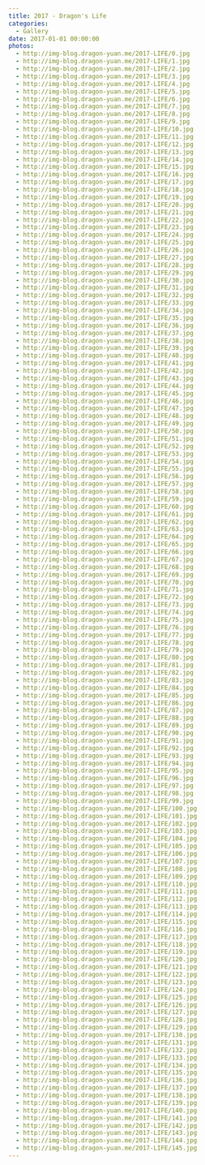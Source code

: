 ```yaml
---
title: 2017 - Dragon's Life
categories:
  - Gallery
date: 2017-01-01 00:00:00
photos:
  - http://img-blog.dragon-yuan.me/2017-LIFE/0.jpg
  - http://img-blog.dragon-yuan.me/2017-LIFE/1.jpg
  - http://img-blog.dragon-yuan.me/2017-LIFE/2.jpg
  - http://img-blog.dragon-yuan.me/2017-LIFE/3.jpg
  - http://img-blog.dragon-yuan.me/2017-LIFE/4.jpg
  - http://img-blog.dragon-yuan.me/2017-LIFE/5.jpg
  - http://img-blog.dragon-yuan.me/2017-LIFE/6.jpg
  - http://img-blog.dragon-yuan.me/2017-LIFE/7.jpg
  - http://img-blog.dragon-yuan.me/2017-LIFE/8.jpg
  - http://img-blog.dragon-yuan.me/2017-LIFE/9.jpg
  - http://img-blog.dragon-yuan.me/2017-LIFE/10.jpg
  - http://img-blog.dragon-yuan.me/2017-LIFE/11.jpg
  - http://img-blog.dragon-yuan.me/2017-LIFE/12.jpg
  - http://img-blog.dragon-yuan.me/2017-LIFE/13.jpg
  - http://img-blog.dragon-yuan.me/2017-LIFE/14.jpg
  - http://img-blog.dragon-yuan.me/2017-LIFE/15.jpg
  - http://img-blog.dragon-yuan.me/2017-LIFE/16.jpg
  - http://img-blog.dragon-yuan.me/2017-LIFE/17.jpg
  - http://img-blog.dragon-yuan.me/2017-LIFE/18.jpg
  - http://img-blog.dragon-yuan.me/2017-LIFE/19.jpg
  - http://img-blog.dragon-yuan.me/2017-LIFE/20.jpg
  - http://img-blog.dragon-yuan.me/2017-LIFE/21.jpg
  - http://img-blog.dragon-yuan.me/2017-LIFE/22.jpg
  - http://img-blog.dragon-yuan.me/2017-LIFE/23.jpg
  - http://img-blog.dragon-yuan.me/2017-LIFE/24.jpg
  - http://img-blog.dragon-yuan.me/2017-LIFE/25.jpg
  - http://img-blog.dragon-yuan.me/2017-LIFE/26.jpg
  - http://img-blog.dragon-yuan.me/2017-LIFE/27.jpg
  - http://img-blog.dragon-yuan.me/2017-LIFE/28.jpg
  - http://img-blog.dragon-yuan.me/2017-LIFE/29.jpg
  - http://img-blog.dragon-yuan.me/2017-LIFE/30.jpg
  - http://img-blog.dragon-yuan.me/2017-LIFE/31.jpg
  - http://img-blog.dragon-yuan.me/2017-LIFE/32.jpg
  - http://img-blog.dragon-yuan.me/2017-LIFE/33.jpg
  - http://img-blog.dragon-yuan.me/2017-LIFE/34.jpg
  - http://img-blog.dragon-yuan.me/2017-LIFE/35.jpg
  - http://img-blog.dragon-yuan.me/2017-LIFE/36.jpg
  - http://img-blog.dragon-yuan.me/2017-LIFE/37.jpg
  - http://img-blog.dragon-yuan.me/2017-LIFE/38.jpg
  - http://img-blog.dragon-yuan.me/2017-LIFE/39.jpg
  - http://img-blog.dragon-yuan.me/2017-LIFE/40.jpg
  - http://img-blog.dragon-yuan.me/2017-LIFE/41.jpg
  - http://img-blog.dragon-yuan.me/2017-LIFE/42.jpg
  - http://img-blog.dragon-yuan.me/2017-LIFE/43.jpg
  - http://img-blog.dragon-yuan.me/2017-LIFE/44.jpg
  - http://img-blog.dragon-yuan.me/2017-LIFE/45.jpg
  - http://img-blog.dragon-yuan.me/2017-LIFE/46.jpg
  - http://img-blog.dragon-yuan.me/2017-LIFE/47.jpg
  - http://img-blog.dragon-yuan.me/2017-LIFE/48.jpg
  - http://img-blog.dragon-yuan.me/2017-LIFE/49.jpg
  - http://img-blog.dragon-yuan.me/2017-LIFE/50.jpg
  - http://img-blog.dragon-yuan.me/2017-LIFE/51.jpg
  - http://img-blog.dragon-yuan.me/2017-LIFE/52.jpg
  - http://img-blog.dragon-yuan.me/2017-LIFE/53.jpg
  - http://img-blog.dragon-yuan.me/2017-LIFE/54.jpg
  - http://img-blog.dragon-yuan.me/2017-LIFE/55.jpg
  - http://img-blog.dragon-yuan.me/2017-LIFE/56.jpg
  - http://img-blog.dragon-yuan.me/2017-LIFE/57.jpg
  - http://img-blog.dragon-yuan.me/2017-LIFE/58.jpg
  - http://img-blog.dragon-yuan.me/2017-LIFE/59.jpg
  - http://img-blog.dragon-yuan.me/2017-LIFE/60.jpg
  - http://img-blog.dragon-yuan.me/2017-LIFE/61.jpg
  - http://img-blog.dragon-yuan.me/2017-LIFE/62.jpg
  - http://img-blog.dragon-yuan.me/2017-LIFE/63.jpg
  - http://img-blog.dragon-yuan.me/2017-LIFE/64.jpg
  - http://img-blog.dragon-yuan.me/2017-LIFE/65.jpg
  - http://img-blog.dragon-yuan.me/2017-LIFE/66.jpg
  - http://img-blog.dragon-yuan.me/2017-LIFE/67.jpg
  - http://img-blog.dragon-yuan.me/2017-LIFE/68.jpg
  - http://img-blog.dragon-yuan.me/2017-LIFE/69.jpg
  - http://img-blog.dragon-yuan.me/2017-LIFE/70.jpg
  - http://img-blog.dragon-yuan.me/2017-LIFE/71.jpg
  - http://img-blog.dragon-yuan.me/2017-LIFE/72.jpg
  - http://img-blog.dragon-yuan.me/2017-LIFE/73.jpg
  - http://img-blog.dragon-yuan.me/2017-LIFE/74.jpg
  - http://img-blog.dragon-yuan.me/2017-LIFE/75.jpg
  - http://img-blog.dragon-yuan.me/2017-LIFE/76.jpg
  - http://img-blog.dragon-yuan.me/2017-LIFE/77.jpg
  - http://img-blog.dragon-yuan.me/2017-LIFE/78.jpg
  - http://img-blog.dragon-yuan.me/2017-LIFE/79.jpg
  - http://img-blog.dragon-yuan.me/2017-LIFE/80.jpg
  - http://img-blog.dragon-yuan.me/2017-LIFE/81.jpg
  - http://img-blog.dragon-yuan.me/2017-LIFE/82.jpg
  - http://img-blog.dragon-yuan.me/2017-LIFE/83.jpg
  - http://img-blog.dragon-yuan.me/2017-LIFE/84.jpg
  - http://img-blog.dragon-yuan.me/2017-LIFE/85.jpg
  - http://img-blog.dragon-yuan.me/2017-LIFE/86.jpg
  - http://img-blog.dragon-yuan.me/2017-LIFE/87.jpg
  - http://img-blog.dragon-yuan.me/2017-LIFE/88.jpg
  - http://img-blog.dragon-yuan.me/2017-LIFE/89.jpg
  - http://img-blog.dragon-yuan.me/2017-LIFE/90.jpg
  - http://img-blog.dragon-yuan.me/2017-LIFE/91.jpg
  - http://img-blog.dragon-yuan.me/2017-LIFE/92.jpg
  - http://img-blog.dragon-yuan.me/2017-LIFE/93.jpg
  - http://img-blog.dragon-yuan.me/2017-LIFE/94.jpg
  - http://img-blog.dragon-yuan.me/2017-LIFE/95.jpg
  - http://img-blog.dragon-yuan.me/2017-LIFE/96.jpg
  - http://img-blog.dragon-yuan.me/2017-LIFE/97.jpg
  - http://img-blog.dragon-yuan.me/2017-LIFE/98.jpg
  - http://img-blog.dragon-yuan.me/2017-LIFE/99.jpg
  - http://img-blog.dragon-yuan.me/2017-LIFE/100.jpg
  - http://img-blog.dragon-yuan.me/2017-LIFE/101.jpg
  - http://img-blog.dragon-yuan.me/2017-LIFE/102.jpg
  - http://img-blog.dragon-yuan.me/2017-LIFE/103.jpg
  - http://img-blog.dragon-yuan.me/2017-LIFE/104.jpg
  - http://img-blog.dragon-yuan.me/2017-LIFE/105.jpg
  - http://img-blog.dragon-yuan.me/2017-LIFE/106.jpg
  - http://img-blog.dragon-yuan.me/2017-LIFE/107.jpg
  - http://img-blog.dragon-yuan.me/2017-LIFE/108.jpg
  - http://img-blog.dragon-yuan.me/2017-LIFE/109.jpg
  - http://img-blog.dragon-yuan.me/2017-LIFE/110.jpg
  - http://img-blog.dragon-yuan.me/2017-LIFE/111.jpg
  - http://img-blog.dragon-yuan.me/2017-LIFE/112.jpg
  - http://img-blog.dragon-yuan.me/2017-LIFE/113.jpg
  - http://img-blog.dragon-yuan.me/2017-LIFE/114.jpg
  - http://img-blog.dragon-yuan.me/2017-LIFE/115.jpg
  - http://img-blog.dragon-yuan.me/2017-LIFE/116.jpg
  - http://img-blog.dragon-yuan.me/2017-LIFE/117.jpg
  - http://img-blog.dragon-yuan.me/2017-LIFE/118.jpg
  - http://img-blog.dragon-yuan.me/2017-LIFE/119.jpg
  - http://img-blog.dragon-yuan.me/2017-LIFE/120.jpg
  - http://img-blog.dragon-yuan.me/2017-LIFE/121.jpg
  - http://img-blog.dragon-yuan.me/2017-LIFE/122.jpg
  - http://img-blog.dragon-yuan.me/2017-LIFE/123.jpg
  - http://img-blog.dragon-yuan.me/2017-LIFE/124.jpg
  - http://img-blog.dragon-yuan.me/2017-LIFE/125.jpg
  - http://img-blog.dragon-yuan.me/2017-LIFE/126.jpg
  - http://img-blog.dragon-yuan.me/2017-LIFE/127.jpg
  - http://img-blog.dragon-yuan.me/2017-LIFE/128.jpg
  - http://img-blog.dragon-yuan.me/2017-LIFE/129.jpg
  - http://img-blog.dragon-yuan.me/2017-LIFE/130.jpg
  - http://img-blog.dragon-yuan.me/2017-LIFE/131.jpg
  - http://img-blog.dragon-yuan.me/2017-LIFE/132.jpg
  - http://img-blog.dragon-yuan.me/2017-LIFE/133.jpg
  - http://img-blog.dragon-yuan.me/2017-LIFE/134.jpg
  - http://img-blog.dragon-yuan.me/2017-LIFE/135.jpg
  - http://img-blog.dragon-yuan.me/2017-LIFE/136.jpg
  - http://img-blog.dragon-yuan.me/2017-LIFE/137.jpg
  - http://img-blog.dragon-yuan.me/2017-LIFE/138.jpg
  - http://img-blog.dragon-yuan.me/2017-LIFE/139.jpg
  - http://img-blog.dragon-yuan.me/2017-LIFE/140.jpg
  - http://img-blog.dragon-yuan.me/2017-LIFE/141.jpg
  - http://img-blog.dragon-yuan.me/2017-LIFE/142.jpg
  - http://img-blog.dragon-yuan.me/2017-LIFE/143.jpg
  - http://img-blog.dragon-yuan.me/2017-LIFE/144.jpg
  - http://img-blog.dragon-yuan.me/2017-LIFE/145.jpg
---
```

